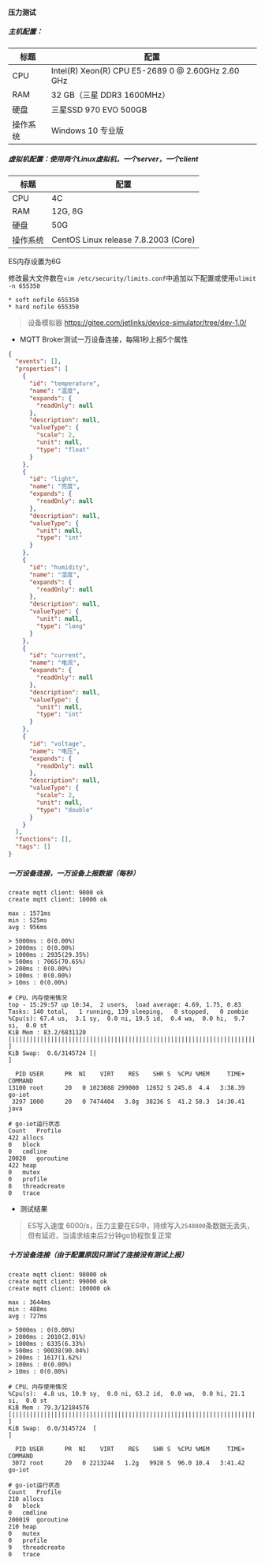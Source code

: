 #### 压力测试
##### 主机配置：
| 标题 | 配置 |
| --- | --- |
| CPU | Intel(R) Xeon(R) CPU E5-2689 0 @ 2.60GHz   2.60 GHz |
| RAM | 32 GB（三星 DDR3 1600MHz）|
| 硬盘 | 三星SSD 970 EVO 500GB |
| 操作系统 | Windows 10 专业版 |

##### 虚拟机配置：使用两个Linux虚拟机，一个server，一个client
| 标题 | 配置 |
| --- | --- |
| CPU | 4C |
| RAM | 12G, 8G |
| 硬盘 | 50G |
| 操作系统 | CentOS Linux release 7.8.2003 (Core) |

ES内存设置为6G

修改最大文件数在`vim /etc/security/limits.conf`中追加以下配置或使用`ulimit -n 655350`
```
* soft nofile 655350
* hard nofile 655350
```
> 设备模拟器 https://gitee.com/jetlinks/device-simulator/tree/dev-1.0/

- MQTT Broker测试一万设备连接，每隔1秒上报5个属性

```json
{
  "events": [],
  "properties": [
    {
      "id": "temperature",
      "name": "温度",
      "expands": {
        "readOnly": null
      },
      "description": null,
      "valueType": {
        "scale": 2,
        "unit": null,
        "type": "float"
      }
    },
    {
      "id": "light",
      "name": "亮度",
      "expands": {
        "readOnly": null
      },
      "description": null,
      "valueType": {
        "unit": null,
        "type": "int"
      }
    },
    {
      "id": "humidity",
      "name": "湿度",
      "expands": {
        "readOnly": null
      },
      "description": null,
      "valueType": {
        "unit": null,
        "type": "long"
      }
    },
    {
      "id": "current",
      "name": "电流",
      "expands": {
        "readOnly": null
      },
      "description": null,
      "valueType": {
        "unit": null,
        "type": "int"
      }
    },
    {
      "id": "voltage",
      "name": "电压",
      "expands": {
        "readOnly": null
      },
      "description": null,
      "valueType": {
        "scale": 2,
        "unit": null,
        "type": "double"
      }
    }
  ],
  "functions": [],
  "tags": []
}
```

##### 一万设备连接，一万设备上报数据（每秒）
```
create mqtt client: 9000 ok
create mqtt client: 10000 ok

max : 1571ms
min : 525ms
avg : 956ms

> 5000ms : 0(0.00%)
> 2000ms : 0(0.00%)
> 1000ms : 2935(29.35%)
> 500ms : 7065(70.65%)
> 200ms : 0(0.00%)
> 100ms : 0(0.00%)
> 10ms : 0(0.00%)

# CPU、内存使用情况
top - 15:29:57 up 10:34,  2 users,  load average: 4.69, 1.75, 0.83
Tasks: 140 total,   1 running, 139 sleeping,   0 stopped,   0 zombie
%Cpu(s): 67.4 us,  3.1 sy,  0.0 ni, 19.5 id,  0.4 wa,  0.0 hi,  9.7 si,  0.0 st
KiB Mem : 83.2/6831120  [|||||||||||||||||||||||||||||||||||||||||||||||||||||||||||||||||||||||||||         ]
KiB Swap:  0.6/3145724 [|                                                            ]

  PID USER      PR  NI    VIRT    RES    SHR S  %CPU %MEM     TIME+ COMMAND                                                                      
13100 root      20   0 1023088 299000  12652 S 245.8  4.4   3:38.39 go-iot                                                                       
 3297 1000      20   0 7474404   3.8g  38236 S  41.2 58.3  14:30.41 java

# go-iot运行状态
Count	Profile
422	allocs
0	block
0	cmdline
20020	goroutine
422	heap
0	mutex
0	profile
8	threadcreate
0	trace
```
- 测试结果

> ES写入速度 6000/s，压力主要在ES中，持续写入`2540000`条数据无丢失，但有延迟，当请求结束后2分钟go协程恢复正常

##### 十万设备连接（由于配置原因只测试了连接没有测试上报）
```
create mqtt client: 98000 ok
create mqtt client: 99000 ok
create mqtt client: 100000 ok

max : 3644ms
min : 488ms
avg : 727ms

> 5000ms : 0(0.00%)
> 2000ms : 2010(2.01%)
> 1000ms : 6335(6.33%)
> 500ms : 90038(90.04%)
> 200ms : 1617(1.62%)
> 100ms : 0(0.00%)
> 10ms : 0(0.00%)

# CPU、内存使用情况
%Cpu(s):  4.8 us, 10.9 sy,  0.0 ni, 63.2 id,  0.0 wa,  0.0 hi, 21.1 si,  0.0 st
KiB Mem : 79.3/12184576 [||||||||||||||||||||||||||||||||||||||||||||||||||||||||||||||||||||||||||||||||                    ]
KiB Swap:  0.0/3145724  [                                                                                                    ]

  PID USER      PR  NI    VIRT    RES    SHR S  %CPU %MEM     TIME+ COMMAND                                                                                                                                                                
 3072 root      20   0 2213244   1.2g   9928 S  96.0 10.4   3:41.42 go-iot

# go-iot运行状态
Count	Profile
210	allocs
0	block
0	cmdline
200019	goroutine
210	heap
0	mutex
0	profile
9	threadcreate
0	trace

```